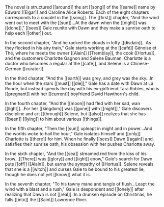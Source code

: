 The novel is structured [[around]] the art [[song]] of the [[same]] name by Edward [[Elgar]] and Caroline Alice Roberts. Each of the eight chapters corresponds to a couplet in the [[song]]. The [[first]] chapter, "And the wind went out to meet with the [[sun]]...At the dawn when the [[night]] was [[done]]," [[sees]] Gale reunite with Dawn and they make a sunrise oath to help each [[other]] out.

In the second chapter, "And he racked the clouds in lofty [[disdain]]...As they flocked in his airy train," Gale starts working at the [[café]] Génoise et Thé, where he meets the owner [[Alain]] [[Tremblay]], the cook [[Hortus]], and the customers Charlotte Gagnon and Selene Bauman. Charlotte is a doctor who becomes a regular at the [[café]], and Selene is a Chinese-German [[curator]].

In the third chapter, "And the [[earth]] was grey, and grey was the sky...In the hour when the stars [[must]] [[die]]," Gale has a date with Dawn at La Ronde, but instead spends the day with his ex-girlfriend Tara Robles, who is [[pregnant]] with her [[current]] boyfriend David Hawthorn's child.

In the fourth chapter, "And the [[moon]] had fled with her sad, wan [[light]]...For her [[kingdom]] was [[gone]] with [[night]]," Gale discovers discipline and art [[through]] Selene, but [[also]] realizes that she has [[been]] [[lying]] to him about various [[things]].

In the fifth chapter, "Then the [[sun]] upleapt in might and in power...And the worlds woke to hail the hour," Gale isolates himself and [[only]] Charlotte is [[there]] for him. When he finally [[sees]] Dawn [[again]] and satisfies their sunrise oath, his obsession with her pushes Charlotte away.

In the sixth chapter, "And the [[sea]] streamed red from the kiss of his brow...[[There]] was [[glory]] and [[light]] enow," Gale's search for Dawn puts [[off]] [[Alain]], but earns the sympathy of [[Hortus]]. Selene reveals that she is a [[witch]] and curses Gale to be bound to his greatest lie, though he does not yet [[know]] what it is.

In the seventh chapter, "To his tawny mane and tangle of flush...Leapt the wind with a blast and a rush," Gale is despondent and [[lonely]] after realizing that Dawn is not [[real]]. In a drunken episode on Christmas, he falls [[into]] the [[Saint]] Lawrence River.